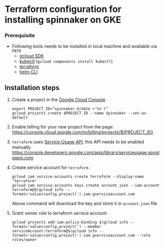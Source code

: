 # Terraform configuration for installing spinnaker on GKE 

### Prerequisite 

* Following tools needs to be installed in local machine and available via `PATH` 
    * [gcloud SDK](https://cloud.google.com/sdk/install)
    * [kubectl](https://cloud.google.com/kubernetes-engine/docs/quickstart) (`gcloud components install kubectl`)
    * [terraform](https://www.terraform.io/intro/getting-started/install.html)
    * [helm CLI](https://docs.helm.sh/using_helm/#installing-helm)
    
## Installation steps

1.  Create a project in the [Google Cloud Console](https://console.cloud.google.com/)
    ```
    export PROJECT_ID="spinnaker-$(date +'%s')"
    gcloud projects create $PROJECT_ID --name Spinnaker --set-as-default
    ```
1. Enable billing for your new project from the page: https://console.cloud.google.com/m/billing/projects/${PROJECT_ID}
1.  `terraform` uses [Service Usage API](https://github.com/terraform-providers/terraform-provider-google/blob/master/CHANGELOG.md#1130-may-24-2018),
    this API needs to be enabled manually
    https://console.developers.google.com/apis/library/serviceusage.googleapis.com

1.  Create service account for `terraform` 
    ```
    gcloud iam service-accounts create terraform --display-name "terraform"
    gcloud iam service-accounts keys create account.json --iam-account terraform@$(gcloud info --format='value(config.project)').iam.gserviceaccount.com
    ```
    Above command will download the key and store it in `account.json` file
    
1.  Grant owner role to terraform service account    
    ```
    gcloud projects add-iam-policy-binding $(gcloud info --format='value(config.project)') --member serviceAccount:terraform@$(gcloud info --format='value(config.project)').iam.gserviceaccount.com --role roles/owner
    ```